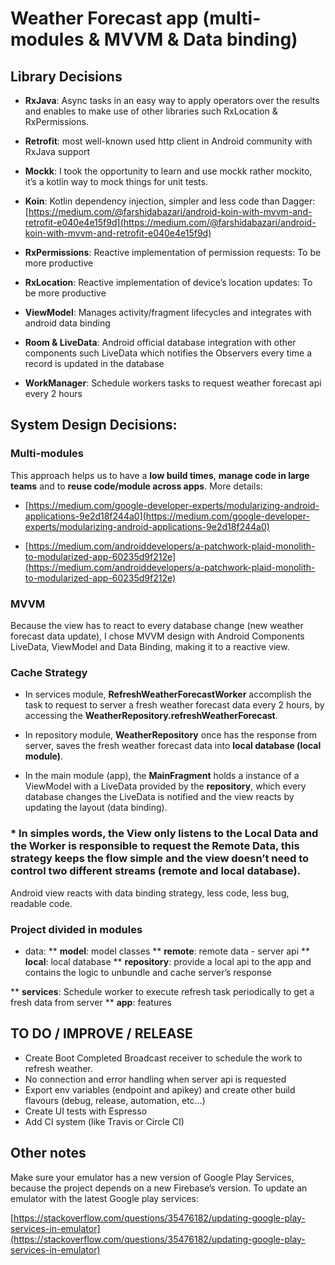 # Weather Forecast app (multi-modules & MVVM & Data binding)
  
## Library Decisions

  

*   **RxJava**: Async tasks in an easy way to apply operators over the results and enables to make use of other libraries such RxLocation & RxPermissions.
*   **Retrofit**: most well-known used http client in Android community with RxJava support
*   **Mockk**: I took the opportunity to learn and use mockk rather mockito, it’s a kotlin way to mock things for unit tests.
*   **Koin**: Kotlin dependency injection, simpler and less code than Dagger:
[https://medium.com/@farshidabazari/android-koin-with-mvvm-and-retrofit-e040e4e15f9d](https://medium.com/@farshidabazari/android-koin-with-mvvm-and-retrofit-e040e4e15f9d)

*   **RxPermissions**: Reactive implementation of permission requests: To be more productive
*   **RxLocation**: Reactive implementation of device’s location updates: To be more productive
*   **ViewModel**: Manages activity/fragment lifecycles and integrates with android data binding
*   **Room & LiveData**: Android official database integration with other components such LiveData which notifies the Observers every time a record is updated in the database
*   **WorkManager**: Schedule workers tasks to request weather forecast api every 2 hours

  

## System Design Decisions:

### **Multi-modules**

This approach helps us to have a **low build times**, **manage code in large teams** and to **reuse code/module across apps**. More details:

* [https://medium.com/google-developer-experts/modularizing-android-applications-9e2d18f244a0](https://medium.com/google-developer-experts/modularizing-android-applications-9e2d18f244a0)

* [https://medium.com/androiddevelopers/a-patchwork-plaid-monolith-to-modularized-app-60235d9f212e](https://medium.com/androiddevelopers/a-patchwork-plaid-monolith-to-modularized-app-60235d9f212e)

  

### MVVM

Because the view has to react to every database change (new weather forecast data update), I chose MVVM design with Android Components LiveData, ViewModel and Data Binding, making it to a reactive view.

  

### Cache Strategy

* In services module, **RefreshWeatherForecastWorker** accomplish the task to request to server a fresh weather forecast data every 2 hours, by accessing the **WeatherRepository.refreshWeatherForecast**.

* In repository module, **WeatherRepository** once has the response from server, saves the fresh weather forecast data into **local database (local module)**.

* In the main module (app), the **MainFragment** holds a instance of a ViewModel with a LiveData provided by the **repository**, which every database changes the LiveData is notified and the view reacts by updating the layout (data binding). 

### * **In simples words, the View only listens to the Local Data and the Worker is responsible to request the Remote Data, this strategy keeps the flow simple and the view doesn’t need to control two different streams (remote and local database).**


Android view reacts with data binding strategy, less code, less bug, readable code.


### Project divided in modules

* data:
** **model**: model classes
** **remote**: remote data - server api
** **local**: local database
** **repository**: provide a local api to the app and contains the logic to unbundle and cache server’s response

** **services**: Schedule worker to execute refresh task periodically to get a fresh data from server
** **app**: features

 
 

  

## TO DO / IMPROVE / RELEASE

*   Create Boot Completed Broadcast receiver to schedule the work to refresh weather.
*   No connection and error handling when server api is requested
*   Export env variables (endpoint and apikey) and create other build flavours (debug, release, automation, etc…)
*   Create UI tests with Espresso
*   Add CI system (like Travis or Circle CI)

  

  

## Other notes

  

Make sure your emulator has a new version of Google Play Services, because the project depends on a new Firebase’s version. To update an emulator with the latest Google play services:

[https://stackoverflow.com/questions/35476182/updating-google-play-services-in-emulator](https://stackoverflow.com/questions/35476182/updating-google-play-services-in-emulator)


